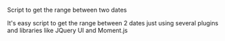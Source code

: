 Script to get the range between two dates


It's easy script to get the range between 2 dates just using several plugins and libraries like JQuery UI and Moment.js
